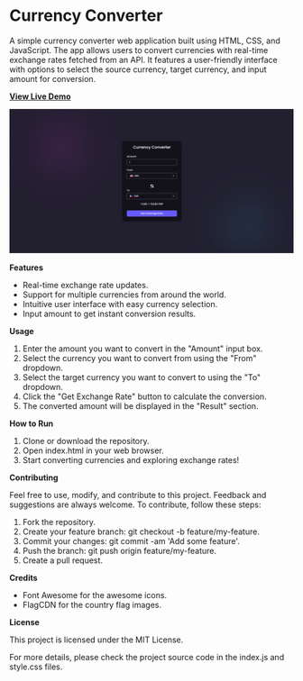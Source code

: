 # Currency Converter

A simple currency converter web application built using HTML, CSS, and JavaScript. The app allows users to convert currencies with real-time exchange rates fetched from an API. It features a user-friendly interface with options to select the source currency, target currency, and input amount for conversion.

**[View Live Demo](https://shinaylim.github.io/currency-converter-api/)**

![Currency Converter Screenshot](converter-ss.png)

**Features**
- Real-time exchange rate updates.
- Support for multiple currencies from around the world.
- Intuitive user interface with easy currency selection.
- Input amount to get instant conversion results.

**Usage**
1. Enter the amount you want to convert in the "Amount" input box.
2. Select the currency you want to convert from using the "From" dropdown.
3. Select the target currency you want to convert to using the "To" dropdown.
4. Click the "Get Exchange Rate" button to calculate the conversion.
5. The converted amount will be displayed in the "Result" section.

**How to Run**
1. Clone or download the repository.
2. Open index.html in your web browser.
3. Start converting currencies and exploring exchange rates!

**Contributing**

Feel free to use, modify, and contribute to this project. Feedback and suggestions are always welcome. To contribute, follow these steps:

1. Fork the repository.
2. Create your feature branch: git checkout -b feature/my-feature.
3. Commit your changes: git commit -am 'Add some feature'.
4. Push the branch: git push origin feature/my-feature.
5. Create a pull request.
   
**Credits**

- Font Awesome for the awesome icons.
- FlagCDN for the country flag images.
  
**License**

This project is licensed under the MIT License.

For more details, please check the project source code in the index.js and style.css files.





